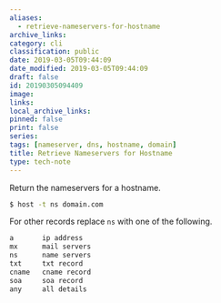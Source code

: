 ```yaml
---
aliases:
  - retrieve-nameservers-for-hostname
archive_links: 
category: cli
classification: public
date: 2019-03-05T09:44:09
date_modified: 2019-03-05T09:44:09
draft: false
id: 20190305094409
image: 
links: 
local_archive_links: 
pinned: false
print: false
series: 
tags: [nameserver, dns, hostname, domain]
title: Retrieve Nameservers for Hostname
type: tech-note
---
```


Return the nameservers for a hostname.

```sh
$ host -t ns domain.com
```

For other records replace `ns` with one of the following.

```sh
a       ip address
mx      mail servers
ns      name servers
txt     txt record
cname   cname record
soa     soa record
any     all details
```